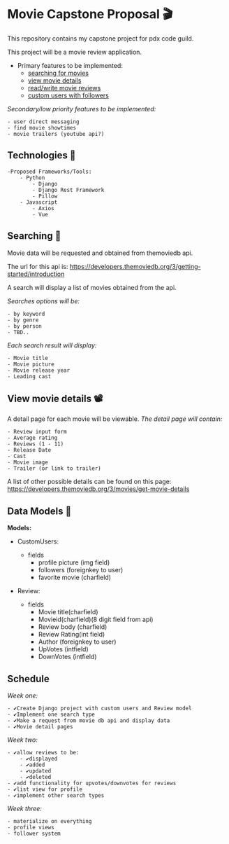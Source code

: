 # Movie Capstone Proposal :clapper:

This repository contains my capstone project for pdx code guild.

This project will be a movie review application. 

* Primary features to be implemented:
    - [searching for movies](#searching-)
    - [view movie details](#view-movie-details-film_projector)
    - [read/write movie reviews](#data-models-vhs)
    - [custom users with followers](#data-models-vhs)
    
*Secondary/low priority features to be implemented:*
    
    - user direct messaging
    - find movie showtimes
    - movie trailers (youtube api?)
    
## Technologies 🤖
    -Proposed Frameworks/Tools:
        - Python
            - Django
            - Django Rest Framework
            - Pillow
        - Javascript
            - Axios
            - Vue
    
    
## Searching 🔎
Movie data will be requested and obtained from themoviedb api.

The url for this api is: https://developers.themoviedb.org/3/getting-started/introduction

A search will display a list of movies obtained from the api. 

*Searches options will be:*
        
    - by keyword
    - by genre
    - by person
    - TBD..

*Each search result will display:*
    
    - Movie title
    - Movie picture
    - Movie release year
    - Leading cast
    


## View movie details :film_projector:
A detail page for each movie will be viewable. 
*The detail page will contain:*

    - Review input form
    - Average rating
    - Reviews (1 - 11)
    - Release Date
    - Cast
    - Movie image
    - Trailer (or link to trailer)

A list of other possible details can be found on this page:
https://developers.themoviedb.org/3/movies/get-movie-details





## Data Models :vhs:

**Models:**

- CustomUsers:
  - fields
    - profile picture (img field)
    - followers (foreignkey to user)
    - favorite movie (charfield)

- Review:
  - fields
    - Movie title(charfield)
    - Movieid(charfield)(8 digit field from api)
    - Review body (charfield)
    - Review Rating(int field)
    - Author (foreignkey to user)
    - UpVotes (intfield)
    - DownVotes (intfield)

## Schedule

*Week one:*
    
    - ✔️Create Django project with custom users and Review model
    - ✔️Implement one search type
    - ✔️Make a request from movie db api and display data 
    - ✔️Movie detail pages
      
*Week two:*

    - ✔️allow reviews to be:
        - ✔️displayed
        - ✔️added
        - ✔️updated
        - ✔️deleted
    - ✔️add functionality for upvotes/downvotes for reviews
    - ✔️list view for profile
    - ✔️implement other search types

*Week three:*
   
    - materialize on everything
    - profile views
    - follower system
